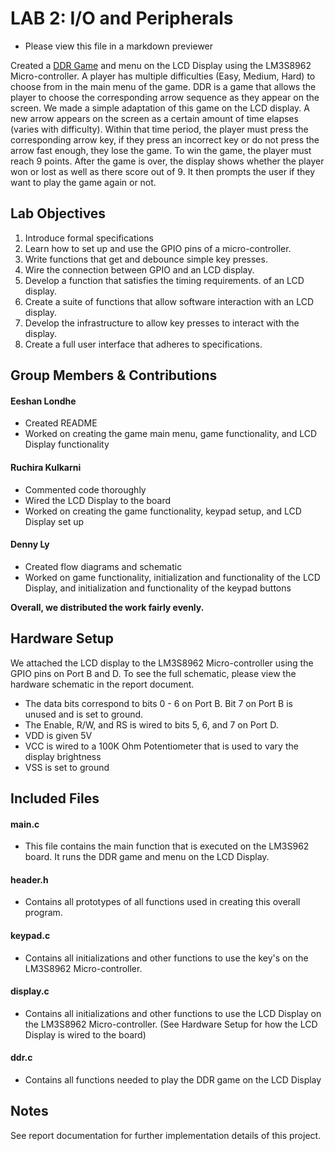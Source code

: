 # LAB 2: I/O and Peripherals

- Please view this file in a markdown previewer

Created a [DDR Game](http://en.wikipedia.org/wiki/Dance_Dance_Revolution)  and menu on the LCD Display using the LM3S8962 Micro-controller. A player has multiple difficulties (Easy, Medium, Hard) to choose from in the main menu of the game. DDR is a game that allows the player to choose the corresponding arrow sequence as they appear on the screen. We made a simple adaptation of this game on the LCD display. A new arrow appears on the screen as a certain amount of time elapses (varies with difficulty). Within that time period, the player must press the corresponding arrow key, if they press an incorrect key or do not press the arrow fast enough, they lose the game. To win the game, the player must reach 9 points. After the game is over, the display shows whether the player won or lost as well as there score out of 9. It then prompts the user if they want to play the game again or not.

## Lab Objectives

1. Introduce formal specifications
2. Learn how to set up and use the GPIO pins of a micro-controller.
3. Write functions that get and debounce simple key presses.
4. Wire the connection between GPIO and an LCD display.
5. Develop a function that satisfies the timing requirements. of an LCD display.
6. Create a suite of functions that allow software interaction with an LCD display.
7. Develop the infrastructure to allow key presses to interact with the display.
8. Create a full user interface that adheres to specifications.

## Group Members & Contributions

#### Eeshan Londhe
- Created README
- Worked on creating the game main menu, game functionality, and LCD Display functionality

#### Ruchira Kulkarni
- Commented code thoroughly
- Wired the LCD Display to the board
- Worked on creating the game functionality, keypad setup, and LCD Display set up

#### Denny Ly
- Created flow diagrams and schematic
- Worked on game functionality, initialization and functionality of the LCD Display, and initialization and functionality of the keypad buttons

<b>Overall, we distributed the work fairly evenly.</b>

## Hardware Setup
We attached the LCD display to the LM3S8962 Micro-controller using the GPIO pins on Port B and D. To see the full schematic, please view the hardware schematic in the report document.

- The data bits correspond to bits 0 - 6 on Port B. Bit 7 on Port B is unused and is set to ground.
- The Enable, R/W, and RS is wired to bits 5, 6, and 7 on Port D.
- VDD is given 5V
- VCC is wired to a 100K Ohm Potentiometer that is used to vary the display brightness
- VSS is set to ground

## Included Files

#### main.c
- This file contains the main function that is executed on the LM3S962 board. It runs the DDR game and menu on the LCD Display.

#### header.h
- Contains all prototypes of all functions used in creating this overall program.

#### keypad.c
- Contains all initializations and other functions to use the key's on the LM3S8962 Micro-controller.

#### display.c
- Contains all initializations and other functions to use the LCD Display on the LM3S8962 Micro-controller. (See Hardware Setup for how the LCD Display is wired to the board)

#### ddr.c
- Contains all functions needed to play the DDR game on the LCD Display

## Notes

See report documentation for further implementation details of this project.
